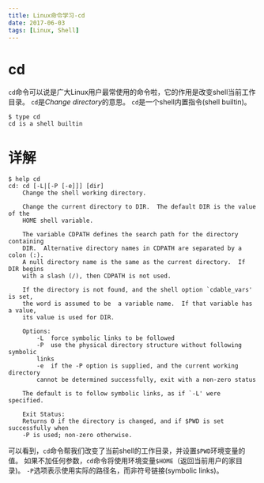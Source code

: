 ```yaml
---
title: Linux命令学习-cd
date: 2017-06-03 
tags: [Linux, Shell]
---
```


# cd

`cd`命令可以说是广大Linux用户最常使用的命令啦，它的作用是改变shell当前工作目录。
`cd`是*Change directory*的意思。
`cd`是一个shell内置指令(shell builtin)。

```
$ type cd
cd is a shell builtin
```

# 详解

```
$ help cd
cd: cd [-L|[-P [-e]]] [dir]
    Change the shell working directory.
    
    Change the current directory to DIR.  The default DIR is the value of the
    HOME shell variable.
    
    The variable CDPATH defines the search path for the directory containing
    DIR.  Alternative directory names in CDPATH are separated by a colon (:).
    A null directory name is the same as the current directory.  If DIR begins
    with a slash (/), then CDPATH is not used.
    
    If the directory is not found, and the shell option `cdable_vars' is set,
    the word is assumed to be  a variable name.  If that variable has a value,
    its value is used for DIR.
    
    Options:
        -L	force symbolic links to be followed
        -P	use the physical directory structure without following symbolic
    	links
        -e	if the -P option is supplied, and the current working directory
    	cannot be determined successfully, exit with a non-zero status
    
    The default is to follow symbolic links, as if `-L' were specified.
    
    Exit Status:
    Returns 0 if the directory is changed, and if $PWD is set successfully when
    -P is used; non-zero otherwise.
```

可以看到，`cd`命令帮我们改变了当前shell的工作目录，并设置`$PWD`环境变量的值。
如果不加任何参数，`cd`命令将使用环境变量`$HOME`（返回当前用户的家目录)。
`-P`选项表示使用实际的路径名，而非符号链接(symbolic links)。


